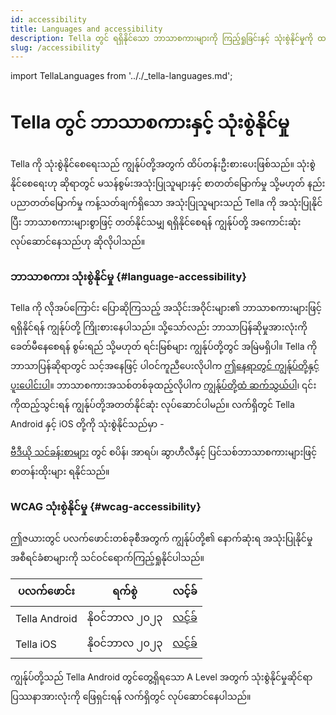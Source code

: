 ```yaml
---
id: accessibility
title: Languages and accessibility
description: Tella တွင် ရရှိနိုင်သော ဘာသာစကားများကို ကြည့်ရှုခြင်းနှင့် သုံးစွဲနိုင်မှုကို ထည့်သွင်းစဉ်းစားမှုများ။
slug: /accessibility
---
```

import TellaLanguages from '.././_tella-languages.md';


# Tella တွင် ဘာသာစကားနှင့် သုံးစွဲနိုင်မှု

Tella ကို သုံးစွဲနိုင်စေရေးသည် ကျွန်ုပ်တို့အတွက် ထိပ်တန်းဦးစားပေးဖြစ်သည်။ သုံးစွဲနိုင်စေရေးဟု ဆိုရာတွင် မသန်စွမ်းအသုံးပြုသူများနှင့် စာတတ်မြောက်မှု သို့မဟုတ် နည်းပညာတတ်မြောက်မှု ကန့်သတ်ချက်ရှိသော အသုံးပြုသူများသည် Tella ကို အသုံးပြုနိုင်ပြီး ဘာသာစကားများစွာဖြင့် တတ်နိုင်သမျှ ရရှိနိုင်စေရန် ကျွန်ုပ်တို့ အကောင်းဆုံး လုပ်ဆောင်နေသည်ဟု ဆိုလိုပါသည်။ 


### ဘာသာစကား သုံးစွဲနိုင်မှု {#language-accessibility}

Tella ကို လိုအပ်ကြောင်း ပြောဆိုကြသည့် အသိုင်းအဝိုင်းများ၏ ဘာသာစကားများဖြင့် ရရှိနိုင်ရန် ကျွန်ုပ်တို့ ကြိုးစားနေပါသည်။ သို့သော်လည်း ဘာသာပြန်ဆိုမှုအားလုံးကို ခေတ်မီနေစေရန် စွမ်းရည် သို့မဟုတ် ရင်းမြစ်များ ကျွန်ုပ်တို့တွင် အမြဲမရှိပါ။ Tella ကို ဘာသာပြန်ဆိုရာတွင် သင့်အနေဖြင့် ပါဝင်ကူညီပေးလိုပါက [ဤနေရာတွင် ကျွန်ုပ်တို့နှင့် ပူးပေါင်းပါ](/translating-tella)။ ဘာသာစကားအသစ်တစ်ခုထည့်လိုပါက [ကျွန်ုပ်တို့ထံ ဆက်သွယ်ပါ](/contact-us)၊ ၎င်းကိုထည့်သွင်းရန် ကျွန်ုပ်တို့အတတ်နိုင်ဆုံး လုပ်ဆောင်ပါမည်။ လက်ရှိတွင် Tella Android နှင့် iOS တို့ကို သုံးစွဲနိုင်သည်မှာ -

<TellaLanguages/>

[ဗီဒီယို သင်ခန်းစာများ](/video-tutorials) တွင် စပိန်၊ အာရပ်၊ ဆွာဟီလီနှင့် ပြင်သစ်ဘာသာစကားများဖြင့် စာတန်းထိုးများ ရနိုင်သည်။



### WCAG သုံးစွဲနိုင်မှု {#wcag-accessibility}

ဤဇယားတွင် ပလက်ဖောင်းတစ်ခုစီအတွက် ကျွန်ုပ်တို့၏ နောက်ဆုံးရ အသုံးပြုနိုင်မှုအစီရင်ခံစာများကို သင်ဝင်ရောက်ကြည့်ရှုနိုင်ပါသည်။ 

| **ပလက်ဖောင်း** | **ရက်စွဲ** | **လင့်ခ်** |
| -----|-----|------ |  
| Tella Android | နိုဝင်ဘာလ ၂၀၂၃ | [လင့်ခ်](https://docs.google.com/document/d/1QtcWrSNvVtskUf5zNmOlgH0ue_O2ksdi/edit) | 
| Tella iOS | နိုဝင်ဘာလ ၂၀၂၃ | [လင့်ခ်](https://docs.google.com/document/d/1-_dx-Ut98FpiasqgW98gxoFbwVx01R39/edit) | 

ကျွန်ုပ်တို့သည် Tella Android တွင်တွေ့ရှိရသော  A Level အတွက် သုံးစွဲနိုင်မှုဆိုင်ရာ ပြဿနာအားလုံးကို ဖြေရှင်းရန် လက်ရှိတွင် လုပ်ဆောင်နေပါသည်။ 



